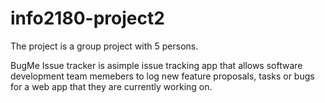 # info2180-project2

The project is a group project with 5 persons.

BugMe Issue tracker is asimple issue tracking app that allows software development team memebers to log new feature proposals, tasks or bugs for a web app that they are currently working on.

